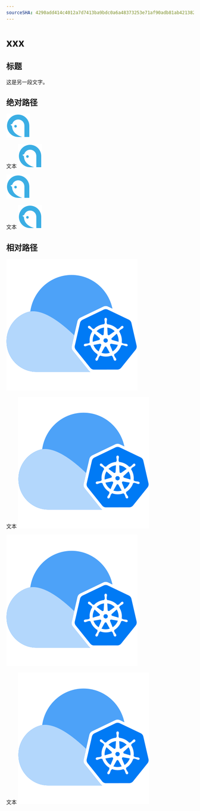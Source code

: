 ```yaml
---
sourceSHA: 4290add414c4012a7d7413ba9bdc0a6a48373253e71af90adb81ab421382420b
---
```


# xxx

## 标题

这是另一段文字。

## 绝对路径

![](/logo.svg)

文本 ![](/logo.svg)

<img src="/logo.svg" alt="logo" />

文本 <img src="/logo.svg" alt="logo" />

## 相对路径

![](./assets/Alauda.svg)

文本 ![](./assets/Alauda.svg)

<img src="./assets/Alauda.svg" alt="Alauda" />

文本 <img src="./assets/Alauda.svg" alt="Alauda" />
